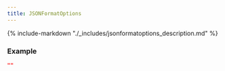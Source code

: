 ```yaml
---
title: JSONFormatOptions
---
```

{% include-markdown "./_includes/jsonformatoptions_description.md" %}

### Example

```json
""
```

